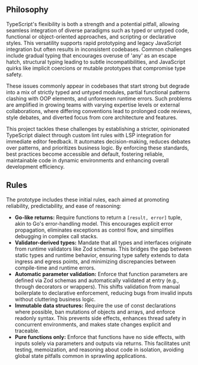 ## Philosophy
TypeScript's flexibility is both a strength and a potential pitfall, allowing seamless integration of diverse paradigms such as typed or untyped code, functional or object-oriented approaches, and scripting or declarative styles. This versatility supports rapid prototyping and legacy JavaScript integration but often results in inconsistent codebases. Common challenges include gradual typing that encourages overuse of 'any' as an escape hatch, structural typing leading to subtle incompatibilities, and JavaScript quirks like implicit coercions or mutable prototypes that compromise type safety.

These issues commonly appear in codebases that start strong but degrade into a mix of strictly typed and untyped modules, partial functional patterns clashing with OOP elements, and unforeseen runtime errors. Such problems are amplified in growing teams with varying expertise levels or external collaborations, where differing conventions lead to prolonged code reviews, style debates, and diverted focus from core architecture and features.

This project tackles these challenges by establishing a stricter, opinionated TypeScript dialect through custom lint rules with LSP integration for immediate editor feedback. It automates decision-making, reduces debates over patterns, and prioritizes business logic. By enforcing these standards, best practices become accessible and default, fostering reliable, maintainable code in dynamic environments and enhancing overall development efficiency.

## Rules
The prototype includes these initial rules, each aimed at promoting reliability, predictability, and ease of reasoning:
- **Go-like returns:** Require functions to return a `[result, error]` tuple, akin to Go's error-handling model. This encourages explicit error propagation, eliminates exceptions as control flow, and simplifies debugging in complex call stacks.
- **Validator-derived types:** Mandate that all types and interfaces originate from runtime validators like Zod schemas. This bridges the gap between static types and runtime behavior, ensuring type safety extends to data ingress and egress points, and minimizing discrepancies between compile-time and runtime errors.
- **Automatic parameter validation:** Enforce that function parameters are defined via Zod schemas and automatically validated at entry (e.g., through decorators or wrappers). This shifts validation from manual boilerplate to declarative enforcement, reducing bugs from invalid inputs without cluttering business logic.
- **Immutable data structures:** Require the use of const declarations where possible, ban mutations of objects and arrays, and enforce readonly syntax. This prevents side effects, enhances thread safety in concurrent environments, and makes state changes explicit and traceable.
- **Pure functions only:** Enforce that functions have no side effects, with inputs solely via parameters and outputs via returns. This facilitates unit testing, memoization, and reasoning about code in isolation, avoiding global state pitfalls common in sprawling applications.
